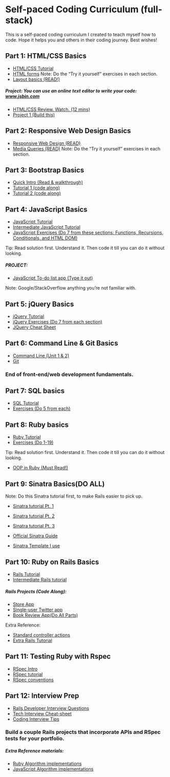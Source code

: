 # Self-paced Coding Curriculum (full-stack)
This is a self-paced coding curriculum I created to teach myself how to code. Hope it helps you and others in their coding journey. Best wishes!

## Part 1: HTML/CSS Basics

* [HTML/CSS Tutorial](https://www.codecademy.com/learn/learn-html-css)
*  [HTML forms](http://www.w3schools.com/html/html_forms.asp)
Note: Do the “Try it yourself” exercises in each section.
* [Layout basics (READ!)](http://learnlayout.com/no-layout.html)

##### Project: You can use an online text editor to write your code: www.jsbin.com

* [HTML/CSS Review. Watch. (12 mins)](https://www.youtube.com/watch?v=0afZj1G0BIE)
* [Project 1 (Build this)](http://www.amberweinberg.com/wp-content/uploads/2009/10/sample.jpg)

## Part 2: Responsive Web Design Basics
* [Responsive Web Design (READ)](http://www.w3schools.com/css/css_rwd_intro.asp)
* [Media Queries (READ)](http://www.w3schools.com/cssref/css3_pr_mediaquery.asp)
Note: Do the “Try it yourself” exercises in each section.

## Part 3: Bootstrap Basics
* [Quick Intro (Read & walkthrough)](https://medium.com/@tjoye20/bootstrap-tutorial-quick-introduction-21c101910ab5#.kjvv9c97b)
* [Tutorial 1 (code along)](http://www.w3schools.com/bootstrap/bootstrap_theme_me.asp)
* [Tutorial 2 (code along)](http://www.w3schools.com/bootstrap/bootstrap_theme_company.asp)

## Part 4: JavaScript Basics
* [JavaScript Tutorial](https://www.codecademy.com/learn/learn-javascript)
* [Intermediate JavaScript Tutorial](https://www.codecademy.com/en/tracks/teachyourself)
* [JavaScript Exercises (Do 7 from these sections: Functions, Recursions, Conditionals, and HTML DOM)](http://www.w3resource.com/javascript-exercises/)

Tip: Read solution first. Understand it. Then code it till you can do it without looking.

##### PROJECT:
* [JavaScript To-do list app (Type it out)](http://code-maven.com/todo-in-html-and-javascript)

Note: Google/StackOverflow anything you’re not familiar with.

## Part 5: jQuery Basics
* [jQuery Tutorial](https://www.codecademy.com/en/tracks/jquery)
* [jQuery Exercises (Do 7 from each section)](http://www.w3resource.com/jquery-exercises/)
* [JQuery Cheat Sheet](https://oscarotero.com/jquery/)

## Part 6: Command Line & Git Basics
* [Command Line (Unit 1 & 2)](https://www.codecademy.com/learn/learn-the-command-line)
* [Git](https://www.codecademy.com/learn/learn-git)


### End of front-end/web development fundamentals.

## Part 7: SQL basics
* [SQL Tutorial](https://www.codecademy.com/learn/learn-sql)
* [Exercises (Do 5 from each)](http://www.w3resource.com/sqlite-exercises/)

## Part 8: Ruby basics
* [Ruby Tutorial](https://www.codecademy.com/learn/ruby)
* [Exercises (Do 1-19)](http://prepwork.appacademy.io/coding-test-1/practice-problems/)

Tip: Read solution first. Understand it. Then code it till you can do it without looking.
* [OOP in Ruby (Must Read!)](http://zetcode.com/lang/rubytutorial/oop/)

## Part 9: Sinatra Basics(DO ALL)
Note: Do this Sinatra tutorial first, to make Rails easier to pick up.
* [Sinatra tutorial Pt. 1](http://code.tutsplus.com/tutorials/singing-with-sinatra--net-18965)
* [Sinatra tutorial Pt. 2](http://code.tutsplus.com/tutorials/singing-with-sinatra-the-recall-app--net-19128)
* [Sinatra tutorial Pt. 3](http://code.tutsplus.com/tutorials/singing-with-sinatra-the-encore--net-19364)

* [Official Sinatra Guide](http://www.sinatrarb.com/intro)
* [Sinatra Template I use](https://github.com/tjoye20/sinatra_template)

## Part 10: Ruby on Rails Basics
* [Rails Tutorial](https://www.codecademy.com/learn/learn-rails)
* [Intermediate Rails tutorial](https://www.codecademy.com/learn/rails-auth)

##### Rails Projects (Code Along):
* [Store App](https://www.youtube.com/watch?v=boMn2gArSew)
* [Single-user Twitter app](https://www.youtube.com/watch?v=ao1vSdHHFek)
* [Book Review App(Do All Parts)](https://www.youtube.com/watch?v=AMai9EZesXY)

Extra Reference:
* [Standard controller actions](https://www.codecademy.com/articles/standard-controller-actions)
* [Extra Rails Tutorial](https://www.railstutorial.org/book/beginning)

## Part 11: Testing Ruby with Rspec
* [RSpec Intro](http://blog.teamtreehouse.com/an-introduction-to-rspec)
* [RSpec tutorial](https://semaphoreci.com/community/series/learn-rspec)
* [RSpec conventions](http://betterspecs.org/)

## Part 12: Interview Prep
* [Rails Developer Interview Questions](https://github.com/afeld/rails_interview_questions)
* [Tech Interview Cheat-sheet](https://gist.github.com/TSiege/cbb0507082bb18ff7e4b)
* [Coding Interview Tips](https://blog.devmastery.com/how-to-win-the-coding-interview-71ae7102d685#.3zmn76gx4)

### Build a couple Rails projects that incorporate APIs and RSpec tests for your portfolio.


##### Extra Reference materials:

* [Ruby Algorithm implementations](https://github.com/kanwei/algorithms/tree/master/lib)
* [JavaScript Algorithm implementations](https://github.com/shrynx/js-algorithms)
